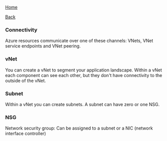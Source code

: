 [Home](/)

[Back](index.md)

### Connectivity
Azure resources communicate over one of these channels: VNets, VNet service endpoints and VNet peering.

### vNet
You can create a vNet to segment your application landscape. Within a vNet each component can see each other, but they don't have connectivity to the outside of the vNet.

### Subnet 
Within a vNet you can create subnets. A subnet can have zero or one NSG. 

### NSG
Network security group: Can be assigned to a subnet or a NIC (network interface controller) 
